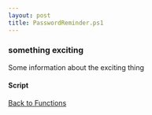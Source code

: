 ```yaml
---
layout: post
title: PasswordReminder.ps1
---
```


### something exciting

Some information about the exciting thing

#### Script

<script src="https://gist-it.appspot.com/github.com/BanterBoy/scripts-blog/blob/master/PowerShell/functions/exchange/PasswordReminder.ps1"></script>

<a href="/menu/_pages/functions.html">Back to Functions</a>
